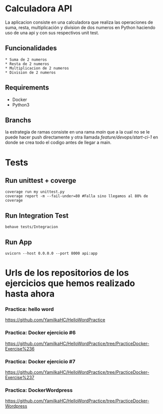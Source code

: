 # Calculadora API

La aplicacion consiste en una calculadora que realiza las operaciones de suma, resta, multiplicación y division de dos numeros en Python haciendo uso de una api y con sus respectivos unit test. 

## Funcionalidades
    * Suma de 2 numeros
    * Resta de 2 numeros
    * Multiplicacion de 2 numeros
    * Division de 2 numeros

## Requirements 
- Docker
- Python3

## Branchs

la estrategia de ramas consiste en una rama _main_ que a la cual no se le puede hacer push directamente y otra llamada _feature/devops/start-ci-1_ en donde se crea todo el codigo antes de llegar a main. 



# Tests

## Run unittest + coverge
```
coverage run my unittest.py
coverage report -m --fail-under=80 #Falla sino llegamos al 80% de coverage
```

## Run Integration Test
```
behave tests/Integracion
```

##  Run App

```
uvicorn --host 0.0.0.0 --port 8000 api:app
```
  




# Urls de los repositorios de los ejercicios que hemos realizado hasta ahora

### Practica: hello word
https://github.com/YamilkaHC/HelloWordPractice

### Practica: Docker ejercicio #6
https://github.com/YamilkaHC/HelloWordPractice/tree/PracticeDocker-Exercise%236

### Practica: Docker ejercicio #7
https://github.com/YamilkaHC/HelloWordPractice/tree/PracticeDocker-Exercise%237

### Practica: DockerWordpress
https://github.com/YamilkaHC/HelloWordPractice/tree/PracticeDocker-Wordpress